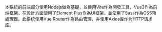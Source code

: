 本系統的前端部分使用Nodejs做為基礎，並使用Vite作為開發工具，Vue3作為前端框架。在設計方面使用了Element Plus作為UI框架，並使用了Sass作為CSS預處理器。此系统使用Vue Router作為路由管理，并使用Axios库作为HTTP请求库。
```